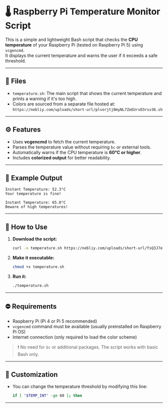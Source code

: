 
# 🌡️ Raspberry Pi Temperature Monitor Script

This is a simple and lightweight Bash script that checks the **CPU temperature** of your Raspberry Pi (tested on Raspberry Pi 5) using `vcgencmd`.  
It displays the current temperature and warns the user if it exceeds a safe threshold.

---

## 📁 Files

- `temperature.sh`: The main script that shows the current temperature and prints a warning if it's too high.
- Colors are sourced from a separate file hosted at: `https://nebliy.com/uploads/short-url/plvorjtj0myNL7ZeEUrvO3rsv36.sh`

---

## ⚙️ Features

- Uses **vcgencmd** to fetch the current temperature.
- Parses the temperature value without requiring `bc` or external tools.
- Automatically warns if the CPU temperature is **60°C or higher**.
- Includes **colorized output** for better readability.

---

## 🧪 Example Output

```
Instant Temperature: 52.3°C
Your temperature is fine!
```

```
Instant Temperature: 65.0°C
Beware of high temperatures!
```

---

## 🚀 How to Use

1. **Download the script:**
   ```bash
   curl -o temperature.sh https://nebliy.com/uploads/short-url/fsQ3J7eXDYvbmG3mWN7zCAMfHPc.sh
   ```

2. **Make it executable:**
   ```bash
   chmod +x temperature.sh
   ```

3. **Run it:**
   ```bash
   ./temperature.sh
   ```

---

## ⛔ Requirements

- Raspberry Pi (Pi 4 or Pi 5 recommended)
- `vcgencmd` command must be available (usually preinstalled on Raspberry Pi OS)
- Internet connection (only required to load the color scheme)

> ❗ No need for `bc` or additional packages. The script works with basic Bash only.

---

## 📝 Customization

- You can change the temperature threshold by modifying this line:
  ```bash
  if [ "$TEMP_INT" -ge 60 ]; then
  ```

---
